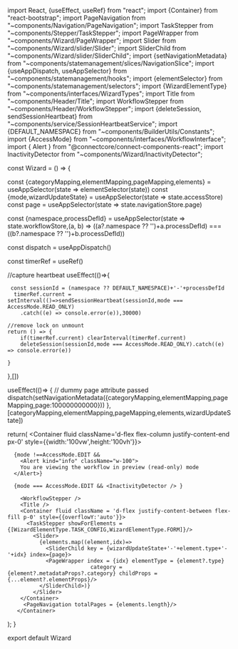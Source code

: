 import React, {useEffect, useRef} from "react";
import {Container} from "react-bootstrap";
import PageNavigation from "~components/Navigation/PageNavigation";
import TaskStepper from "~components/Stepper/TaskStepper";
import PageWrapper from "~components/Wizard/PageWrapper";
import Slider from "~components/Wizard/slider/Slider";
import SliderChild from "~components/Wizard/slider/SliderChild";
import {setNavigationMetadata} from "~components/statemanagement/slices/NavigationSlice";
import {useAppDispatch, useAppSelector} from "~components/statemanagement/hooks";
import {elementSelector} from "~components/statemanagement/selectors";
import {WizardElementType} from "~components/interfaces/WizardTypes";
import Title from "~components/Header/Title";
import WorkflowStepper from "~components/Header/WorkflowStepper";
import {deleteSession, sendSessionHeartbeat} from "~components/service/SessionHeartbeatService";
import {DEFAULT_NAMESPACE} from "~components/BuilderUtils/Constants";
import {AccessMode} from "~components/interfaces/WorkflowInterface";
import { Alert } from "@connectcore/connect-components-react";
import InactivityDetector from "~components/Wizard/InactivityDetector";

const Wizard = () => {

  const {categoryMapping,elementMapping,pageMapping,elements} = useAppSelector(state => elementSelector(state))
  const {mode,wizardUpdateState} = useAppSelector(state => state.accessStore)
  const page = useAppSelector(state => state.navigationStore.page)

  const {namespace,processDefId} = useAppSelector(state => state.workflowStore,(a, b) => ((a?.namespace ?? '')+a.processDefId) === ((b?.namespace ?? '')+b.processDefId))

  const dispatch = useAppDispatch()

  const timerRef = useRef<any>()

  //capture heartbeat
  useEffect(()=>{

     const sessionId = (namespace ?? DEFAULT_NAMESPACE)+'-'+processDefId
      timerRef.current = setInterval(()=>sendSessionHeartbeat(sessionId,mode === AccessMode.READ_ONLY)
        .catch((e) => console.error(e)),30000)

    //remove lock on unmount
    return () => {
        if(timerRef.current) clearInterval(timerRef.current)
        deleteSession(sessionId,mode === AccessMode.READ_ONLY).catch((e) => console.error(e))

    }
  },[])

  useEffect(()=> {
     // dummy page attribute passed
      dispatch(setNavigationMetadata({categoryMapping,elementMapping,pageMapping,page:100000000000}))
  },[categoryMapping,elementMapping,pageMapping,elements,wizardUpdateState])

  return(
    <Container fluid className='d-flex flex-column justify-content-end px-0' style={{width:'100vw',height:'100vh'}}>

      {mode !==AccessMode.EDIT &&
        <Alert kind="info" className="w-100">
        You are viewing the workflow in preview (read-only) mode
      </Alert>}

      {mode === AccessMode.EDIT && <InactivityDetector /> }

        <WorkflowStepper />
        <Title />
        <Container fluid className = 'd-flex justify-content-between flex-fill p-0' style={{overflowY:'auto'}}>
          <TaskStepper showForElements = {[WizardElementType.TASK_CONFIG,WizardElementType.FORM]}/>
            <Slider>
              {elements.map((element,idx)=>
                <SliderChild key = {wizardUpdateState+'-'+element.type+'-'+idx} index={page}>
                <PageWrapper index = {idx} elementType = {element?.type}
                              category = {element?.metadataProps?.category} childProps = {...element?.elementProps}/>
              </SliderChild>)}
            </Slider>
        </Container>
         <PageNavigation totalPages = {elements.length}/>
       </Container>
  );
}

export  default Wizard
